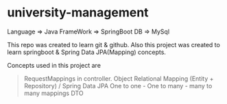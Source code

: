 # university-management
Language => Java
FrameWork => SpringBoot
DB => MySql

This repo was created to learn git & github.
Also this project was created to learn springboot & Spring Data JPA(Mapping) concepts.

Concepts used in this project are
>RequestMappings in controller.
>Object Relational Mapping (Entity + Repository) / Spring Data JPA
>One to one - One to many - many to many mappings
>DTO
